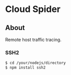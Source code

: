 # Cloud Spider

## About

Remote host traffic tracing.


### SSH2

```sh
$ cd /your/nodejs/directory
$ npm install ssh2
```
